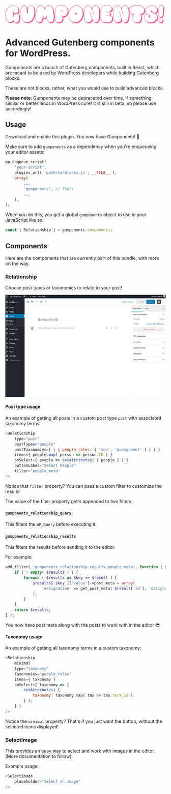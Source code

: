 <img src="assets/images/documentation/logo.png" width="500" alt="Gumponents!">

# Advanced Gutenberg components for WordPress.

Gumponents are a bunch of Gutenberg components, built in React, which are meant to be used by WordPress developers while building Gutenberg blocks.

These are not blocks, rather, what you would use to build advanced blocks.

**Please note**: Gumponents may be depracated over time, if something similar or better lands in WordPress core! It is still in beta, so please use accordingly!

## Usage

Download and enable this plugin. You now have Gumponents! 🎉

Make sure to add `gumponents` as a dependency when you're enqueueing your editor assets:

```php
wp_enqueue_script(
    'your-script',
    plugins_url( 'path/to/blocks.js', __FILE__ ),
    array(
        ...
        'gumponents', // That!
        ...
    ),
);
```

When you do this, you get a global `gumponents` object to use in your JavaScript like so:

```js
const { Relationship } = gumponents.components;
```

## Components

Here are the components that are currently part of this bundle, with more on the way.

### Relationship

Choose post types or taxonomies to relate to your post!

![Relationship - Posts](assets/images/documentation/relationship/posts.gif)

#### Post type usage

An example of getting all posts in a custom post type `post` with associated taxonomy terms.

```js
<Relationship
    type="post"
    postTypes="people"
    postTaxonomies={ [ { people_roles: [ 'ceo', 'management' ] } ] }
    items={ people.map( person => person.ID ) }
    onSelect={ people => setAttributes( { people } ) }
    buttonLabel="Select People"
    filter="people_meta"
/>
```

Notice that `filter` property? You can pass a custom filter to customize the results!

The value of the filter property get's appended to two filters:

#### `gumponents_relationship_query`
This filters the `WP_Query` before executing it.

#### `gumponents_relationship_results`
This filters the results before sending it to the editor.

For example:

```php
add_filter( 'gumponents_relationship_results_people_meta', function ( $results ) {
	if ( ! empty( $results ) ) {
		foreach ( $results as $key => $result ) {
			$results[ $key ]['value']->post_meta = array(
				'designation' => get_post_meta( $result['id'], 'designation', true ),
			);
		}
	}
	return $results;
} );
```

You now have post meta along with the posts to work with in the editor 😎

#### Taxonomy usage

An example of getting all taxonomy terms in a custom taxonomy:

```js
<Relationship
    minimal
    type="taxonomy"
    taxonomies="people_roles"
    items={ taxonomy }
    onSelect={ taxonomy => {
        setAttributes( {
            taxonomy: taxonomy.map( tax => tax.term_id ),
        } );
    } }
/>
```

Notice the `minimal` property? That's if you just want the button, without the selected items displayed!

### SelectImage

This provides an easy way to select and work with images in the editor. (More documentation to follow)

Example usage:

```js
<SelectImage
    placeholder="Select an image"
/>
``` 
